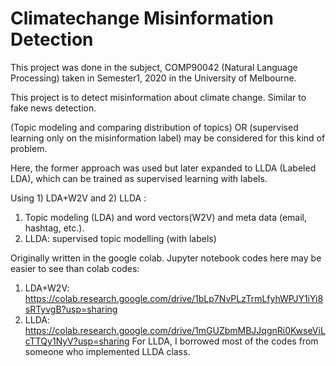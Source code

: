 # Climatechange Misinformation Detection

This project was done in the subject, COMP90042 (Natural Language Processing) taken in Semester1, 2020 in the University of Melbourne.

This project is to detect misinformation about climate change. Similar to fake news detection.

(Topic modeling and comparing distribution of topics) OR (supervised learning only on the misinformation label) may be considered for this kind of problem.

Here, the former approach was used but later expanded to LLDA (Labeled LDA), which can be trained as supervised learning with labels.

Using 1) LDA+W2V and 2) LLDA :
1. Topic modeling (LDA) and word vectors(W2V) and meta data (email, hashtag, etc.).
2. LLDA: supervised topic modelling (with labels)


Originally written in the google colab. Jupyter notebook codes here may be easier to see than colab codes:
1) LDA+W2V: https://colab.research.google.com/drive/1bLp7NvPLzTrmLfyhWPJY1iYi8sRTyvgB?usp=sharing
2) LLDA: https://colab.research.google.com/drive/1mGUZbmMBJJqgnRi0KwseViLcTTQy1NyV?usp=sharing
For LLDA, I borrowed most of the codes from someone who implemented LLDA class.
